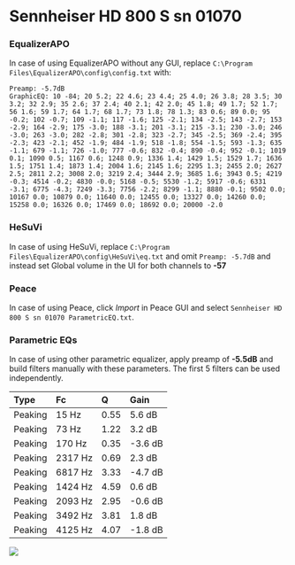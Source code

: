 # Sennheiser HD 800 S sn 01070

### EqualizerAPO
In case of using EqualizerAPO without any GUI, replace `C:\Program Files\EqualizerAPO\config\config.txt`
with:
```
Preamp: -5.7dB
GraphicEQ: 10 -84; 20 5.2; 22 4.6; 23 4.4; 25 4.0; 26 3.8; 28 3.5; 30 3.2; 32 2.9; 35 2.6; 37 2.4; 40 2.1; 42 2.0; 45 1.8; 49 1.7; 52 1.7; 56 1.6; 59 1.7; 64 1.7; 68 1.7; 73 1.8; 78 1.3; 83 0.6; 89 0.0; 95 -0.2; 102 -0.7; 109 -1.1; 117 -1.6; 125 -2.1; 134 -2.5; 143 -2.7; 153 -2.9; 164 -2.9; 175 -3.0; 188 -3.1; 201 -3.1; 215 -3.1; 230 -3.0; 246 -3.0; 263 -3.0; 282 -2.8; 301 -2.8; 323 -2.7; 345 -2.5; 369 -2.4; 395 -2.3; 423 -2.1; 452 -1.9; 484 -1.9; 518 -1.8; 554 -1.5; 593 -1.3; 635 -1.1; 679 -1.1; 726 -1.0; 777 -0.6; 832 -0.4; 890 -0.4; 952 -0.1; 1019 0.1; 1090 0.5; 1167 0.6; 1248 0.9; 1336 1.4; 1429 1.5; 1529 1.7; 1636 1.5; 1751 1.4; 1873 1.4; 2004 1.6; 2145 1.6; 2295 1.3; 2455 2.0; 2627 2.5; 2811 2.2; 3008 2.0; 3219 2.4; 3444 2.9; 3685 1.6; 3943 0.5; 4219 -0.3; 4514 -0.2; 4830 -0.0; 5168 -0.5; 5530 -1.2; 5917 -0.6; 6331 -3.1; 6775 -4.3; 7249 -3.3; 7756 -2.2; 8299 -1.1; 8880 -0.1; 9502 0.0; 10167 0.0; 10879 0.0; 11640 0.0; 12455 0.0; 13327 0.0; 14260 0.0; 15258 0.0; 16326 0.0; 17469 0.0; 18692 0.0; 20000 -2.0
```

### HeSuVi
In case of using HeSuVi, replace `C:\Program Files\EqualizerAPO\config\HeSuVi\eq.txt` and omit `Preamp:
-5.7dB` and instead set Global volume in the UI for both channels to **-57**

### Peace
In case of using Peace, click *Import* in Peace GUI and select `Sennheiser HD 800 S sn 01070 ParametricEQ.txt`.

### Parametric EQs
In case of using other parametric equalizer, apply preamp of **-5.5dB** and build filters manually with
these parameters. The first 5 filters can be used independently.

| Type    | Fc      |    Q | Gain    |
|:--------|:--------|:-----|:--------|
| Peaking | 15 Hz   | 0.55 | 5.6 dB  |
| Peaking | 73 Hz   | 1.22 | 3.2 dB  |
| Peaking | 170 Hz  | 0.35 | -3.6 dB |
| Peaking | 2317 Hz | 0.69 | 2.3 dB  |
| Peaking | 6817 Hz | 3.33 | -4.7 dB |
| Peaking | 1424 Hz | 4.59 | 0.6 dB  |
| Peaking | 2093 Hz | 2.95 | -0.6 dB |
| Peaking | 3492 Hz | 3.81 | 1.8 dB  |
| Peaking | 4125 Hz | 4.07 | -1.8 dB |

![](https://raw.githubusercontent.com/jaakkopasanen/AutoEq/master/results/innerfidelity/sbaf-serious/Sennheiser%20HD%20800%20S%20sn%2001070/Sennheiser%20HD%20800%20S%20sn%2001070.png)